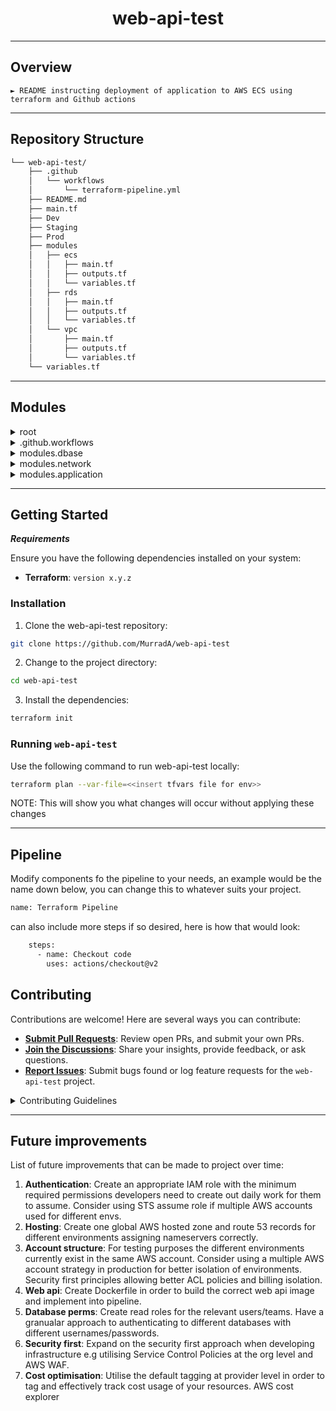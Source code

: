 <p align="center">
    <h1 align="center">web-api-test</h1>
</p>
<hr>

##  Overview

<code>► README instructing deployment of application to AWS ECS using terraform and Github actions </code>

---

##  Repository Structure

```sh
└── web-api-test/
    ├── .github
    │   └── workflows
    │       └── terraform-pipeline.yml
    ├── README.md
    ├── main.tf
    ├── Dev
    ├── Staging
    ├── Prod
    ├── modules
    │   ├── ecs
    │   │   ├── main.tf
    │   │   ├── outputs.tf
    │   │   └── variables.tf
    │   ├── rds
    │   │   ├── main.tf
    │   │   ├── outputs.tf
    │   │   └── variables.tf
    │   └── vpc
    │       ├── main.tf
    │       ├── outputs.tf
    │       └── variables.tf
    └── variables.tf
```

---

##  Modules

<details closed><summary>root</summary>

| File                                                                                           | Summary                         |
| ---                                                                                            | ---                             |
| [main.tf](https://github.com/MurradA/web-api-test/blob/master/main.tf)           | <code>► Variables</code> |
| [variables.tf](https://github.com/MurradA/web-api-test/blob/master/variables.tf) | <code>► Main Configuration</code> |

</details>

<details closed><summary>.github.workflows</summary>

| File                                                                                                                                 | Summary                         |
| ---                                                                                                                                  | ---                             |
| [terraform-pipeline.yml](https://github.com/MurradA/web-api-test/blob/master/.github/workflows/terraform-pipeline.yml) | <code>► Pipeline</code> |

</details>

<details closed><summary>modules.dbase</summary>

| File                                                                                                         | Summary                         |
| ---                                                                                                          | ---                             |
| [outputs.tf](https://github.com/MurradA/web-api-test/blob/master/modules/dbase/outputs.tf)     | <code>► Database Modules Outputs</code> |
| [main.tf](https://github.com/MurradA/web-api-test/blob/master/modules/dbase/main.tf)           | <code>► Database Modules Main</code> |
| [variables.tf](https://github.com/MurradA/web-api-test/blob/master/modules/dbase/variables.tf) | <code>► Database Modules Variables</code> |

</details>

<details closed><summary>modules.network</summary>

| File                                                                                                           | Summary                         |
| ---                                                                                                            | ---                             |
| [outputs.tf](https://github.com/MurradA/web-api-test/blob/master/modules/network/outputs.tf)     | <code>► Network Modules Outputs</code> |
| [main.tf](https://github.com/MurradA/web-api-test/blob/master/modules/network/main.tf)           | <code>► Network Modules Main</code> |
| [variables.tf](https://github.com/MurradA/web-api-test/blob/master/modules/network/variables.tf) | <code>► Network Modules Variables</code> |

</details>

<details closed><summary>modules.application</summary>

| File                                                                                                               | Summary                         |
| ---                                                                                                                | ---                             |
| [outputs.tf](https://github.com/MurradA/web-api-test/blob/master/modules/application/outputs.tf)     | <code>► Application Module Outputs</code> |
| [main.tf](https://github.com/MurradA/web-api-test/blob/master/modules/application/main.tf)           | <code>► Application Module Main</code> |
| [variables.tf](https://github.com/MurradA/web-api-test/blob/master/modules/application/variables.tf) | <code>► Application Module Variables</code> |

</details>

---

##  Getting Started

***Requirements***

Ensure you have the following dependencies installed on your system:

* **Terraform**: `version x.y.z`

###  Installation

1. Clone the web-api-test repository:

```sh
git clone https://github.com/MurradA/web-api-test
```

2. Change to the project directory:

```sh
cd web-api-test
```

3. Install the dependencies:

```sh
terraform init
```

###  Running `web-api-test`

Use the following command to run web-api-test locally:

```sh
terraform plan --var-file=<<insert tfvars file for env>>
```

NOTE: This will show you what changes will occur without applying these changes

---

## Pipeline

Modify components fo the pipeline to your needs, an example would be the name down below, you can change this to whatever suits your project.

```sh
name: Terraform Pipeline
```
can also include more steps if so desired, here is how that would look:

```sh
    steps:
      - name: Checkout code
        uses: actions/checkout@v2
```

##  Contributing

Contributions are welcome! Here are several ways you can contribute:

- **[Submit Pull Requests](https://github.com/MurradA/web-api-test/blob/main/CONTRIBUTING.md)**: Review open PRs, and submit your own PRs.
- **[Join the Discussions](https://github.com/MurradA/web-api-test/discussions)**: Share your insights, provide feedback, or ask questions.
- **[Report Issues](https://github.com/MurradA/web-api-test/issues)**: Submit bugs found or log feature requests for the `web-api-test` project.

<details closed>
    <summary>Contributing Guidelines</summary>

1. **Fork the Repository**: Start by forking the project repository to your github account.
2. **Clone Locally**: Clone the forked repository to your local machine using a git client.
   ```sh
   git clone https://github.com/MurradA/web-api-test
   ```
3. **Create a New Branch**: Always work on a new branch, giving it a descriptive name.
   ```sh
   git checkout -b new-feature-x
   ```
4. **Make Your Changes**: Develop and test your changes locally.
5. **Commit Your Changes**: Commit with a clear message describing your updates.
   ```sh
   git commit -m 'Implemented new feature x.'
   ```
6. **Push to GitHub**: Push the changes to your forked repository.
   ```sh
   git push origin new-feature-x
   ```
7. **Submit a Pull Request**: Create a PR against the original project repository. Clearly describe the changes and their motivations.

Once your PR is reviewed and approved, it will be merged into the main branch.

</details>

---

##  Future improvements

List of future improvements that can be made to project over time:

1. **Authentication**: Create an appropriate IAM role with the minimum required permissions developers need to create out daily work for them to assume. Consider using STS assume role if multiple AWS accounts used for different envs.
2. **Hosting**: Create one global AWS hosted zone and route 53 records for different environments assigning nameservers correctly.
3. **Account structure**: For testing purposes the different environments currently exist in the same AWS account. Consider using a multiple AWS account strategy in production for better isolation of environments. Security first principles allowing better ACL policies and billing isolation.
4. **Web api**: Create Dockerfile in order to build the correct web api image and implement into pipeline.
5. **Database perms**: Create read roles for the relevant users/teams. Have a granualar approach to authenticating to different databases with different usernames/passwords.
6. **Security first**: Expand on the security first approach when developing infrastructure e.g utilising Service Control Policies at the org level and AWS WAF.
7. **Cost optimisation**: Utilise the default tagging at provider level in order to tag and effectively track cost usage of your resources. AWS cost explorer

